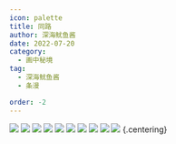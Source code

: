 ```yaml
---
icon: palette
title: 同路
author: 深海鱿鱼酱
date: 2022-07-20
category:
  - 画中秘境
tag:
  - 深海鱿鱼酱
  - 条漫

order: -2
---
```


![](./res/comic/01.png)
![](./res/comic/02.png)
![](./res/comic/03.png)
![](./res/comic/04.png)
![](./res/comic/05.png)
![](./res/comic/06.png)
![](./res/comic/07.png)
![](./res/comic/08.png)
![](./res/comic/09.png)
![](./res/comic/10.png) {.centering}

<Ads />